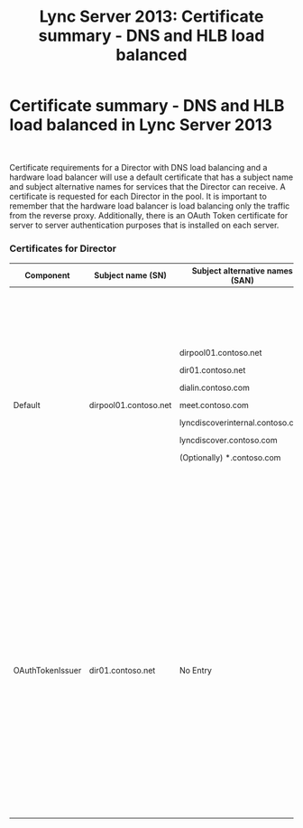 ﻿---
title: 'Lync Server 2013: Certificate summary - DNS and HLB load balanced'
TOCTitle: Certificate summary - DNS and HLB load balanced
ms:assetid: 8318a1a4-b423-47b7-95e6-9541adfad391
ms:mtpsurl: https://technet.microsoft.com/en-us/library/JJ205047(v=OCS.15)
ms:contentKeyID: 48184676
ms.date: 07/23/2014
mtps_version: v=OCS.15
---

# Certificate summary - DNS and HLB load balanced in Lync Server 2013

 


Certificate requirements for a Director with DNS load balancing and a hardware load balancer will use a default certificate that has a subject name and subject alternative names for services that the Director can receive. A certificate is requested for each Director in the pool. It is important to remember that the hardware load balancer is load balancing only the traffic from the reverse proxy. Additionally, there is an OAuth Token certificate for server to server authentication purposes that is installed on each server.

### Certificates for Director

<table>
<colgroup>
<col style="width: 25%" />
<col style="width: 25%" />
<col style="width: 25%" />
<col style="width: 25%" />
</colgroup>
<thead>
<tr class="header">
<th>Component</th>
<th>Subject name (SN)</th>
<th>Subject alternative names (SAN)</th>
<th>Comments</th>
</tr>
</thead>
<tbody>
<tr class="odd">
<td><p>Default</p></td>
<td><p>dirpool01.contoso.net</p></td>
<td><p>dirpool01.contoso.net</p>
<p>dir01.contoso.net</p>
<p>dialin.contoso.com</p>
<p>meet.contoso.com</p>
<p>lyncdiscoverinternal.contoso.com</p>
<p>lyncdiscover.contoso.com</p>
<p>(Optionally) *.contoso.com</p></td>
<td><p>Director certificates can be requested from either an internally managed certification authority (CA) or from a public CA.</p>
<p>The Director responds to requests from the reverse proxy in the perimeter or from the Edge Server. Internal clients will not use the Director.</p>
<p>Or, a wildcard entry for the simple URLs</p></td>
</tr>
<tr class="even">
<td><p>OAuthTokenIssuer</p></td>
<td><p>dir01.contoso.net</p></td>
<td><p>No Entry</p></td>
<td><table>
<thead>
<tr class="header">
<th><img src="images/Gg412910.important(OCS.15).gif" title="important" alt="important" />Important:</th>
</tr>
</thead>
<tbody>
<tr class="odd">
<td>Note that the minimum key length is 1024, but you may receive a warning that the minimum recommended key length is 2048 bits.</td>
</tr>
</tbody>
</table>

<p>The OAuthTokenIssuer certificate is a single-purpose certificate for the purpose of authenticating servers in a large-scale environment, and can be requested from an internal CA or from a public CA. The certificate is required.</p></td>
</tr>
</tbody>
</table>

